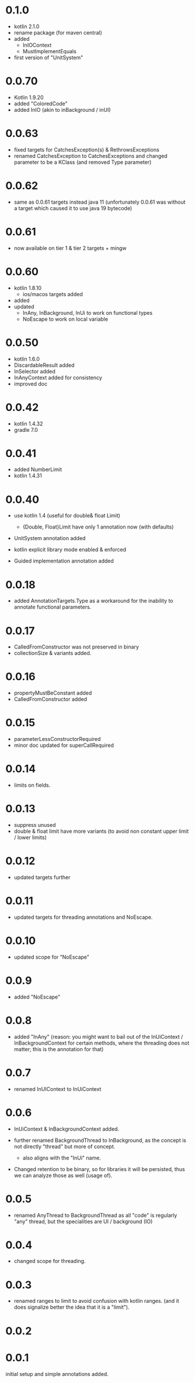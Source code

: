 # 0.1.0
- kotlin 2.1.0
- rename package (for maven central)
- added
  - InIOContext
  - MustImplementEquals
- first version of "UnitSystem"

# 0.0.70

- Kotlin 1.9.20
- added "ColoredCode"
- added InIO (akin to inBackground / inUI)

# 0.0.63

- fixed targets for CatchesException(s) & RethrowsExceptions
- renamed CatchesException to CatchesExceptions and changed parameter to be a KClass<Throwable> (and removed Type
  parameter)

# 0.0.62

- same as 0.0.61 targets instead java 11 (unfortunately 0.0.61 was without a target which caused it to use java 19
  bytecode)

# 0.0.61

- now available on tier 1 & tier 2 targets + mingw

# 0.0.60

- kotlin 1.8.10
    - ios/macos targets added
- added
- updated
    - InAny, InBackground, InUi to work on functional types
    - NoEscape to work on local variable

# 0.0.50

- kotlin 1.6.0
- DiscardableResult added
- InSelector added
- InAnyContext added for consistency
- improved doc

# 0.0.42

- kotlin 1.4.32
- gradle 7.0

# 0.0.41

- added NumberLimit
- kotlin 1.4.31

# 0.0.40

- use kotlin 1.4 (useful for double& float Limit)
    - {Double, Float}Limit have only 1 annotation now (with defaults)

- UnitSystem annotation added
- kotlin explicit library mode enabled & enforced
- Guided implementation annotation added

# 0.0.18

- added AnnotationTargets.Type as a workaround for the inability to annotate functional parameters.

# 0.0.17

- CalledFromConstructor was not preserved in binary
- collectionSize & variants added.

# 0.0.16

- propertyMustBeConstant added
- CalledFromConstructor added

# 0.0.15

- parameterLessConstructorRequired
- minor doc updated for superCallRequired

# 0.0.14

- limits on fields.

# 0.0.13

- suppress unused
- double & float limit have more variants (to avoid non constant upper limit / lower limits)

# 0.0.12

- updated targets further

# 0.0.11

- updated targets for threading annotations and NoEscape.

# 0.0.10

- updated scope for "NoEscape"

# 0.0.9

- added "NoEscape"

# 0.0.8

- added "InAny"
  (reason: you might want to bail out of the InUiContext / InBackgroundContext for certain methods, where the threading
  does not matter; this is the annotation for that)

# 0.0.7

- renamed InUIContext to InUiContext

# 0.0.6

- InUiContext & InBackgroundContext added.
- further renamed BackgroundThread to InBackground, as the concept is not directly "thread" but more of concept.
    - also aligns with the "InUi" name.

- Changed retention to be binary, so for libraries it will be persisted, thus we can analyze those as well (usage of).

# 0.0.5

- renamed AnyThread to BackgroundThread as all "code" is regularly "any" thread, but the specialities are UI /
  background (IO)

# 0.0.4

- changed scope for threading.

# 0.0.3

- renamed ranges to limit to avoid confusion with kotlin ranges.
  (and it does signalize better the idea that it is a "limit").

# 0.0.2

# 0.0.1

initial setup and simple annotations added.
